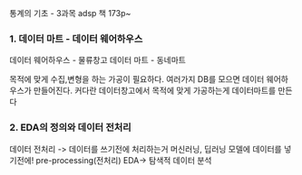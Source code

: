 통계의 기초 - 3과목  adsp 책 173p~ 


### 1. 데이터 마트 - 데이터 웨어하우스

데이터 웨어하우스 - 물류창고
데이터 마트 - 동네마트

목적에 맞게 수집,변형을 하는 가공이 필요하다.
여러가지 DB를 모으면  데이터 웨어하우스가 만들어진다.
커다란 데이터창고에서 목적에 맞게 가공하는게 데이터마트를 만든다


### 2. EDA의 정의와 데이터 전처리
데이터 전처리 -> 데이터를 쓰기전에 처리하는거
머신러닝, 딥러닝 모델에 데이터를 넣기전에! 
pre-processing(전처리)
EDA-> 탐색적 데이터 분석


